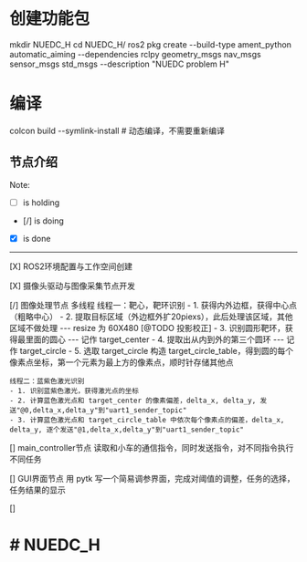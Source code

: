 # 创建功能包
mkdir NUEDC_H
cd NUEDC_H/
ros2 pkg create --build-type ament_python automatic_aiming \--dependencies rclpy geometry_msgs nav_msgs sensor_msgs std_msgs \--description "NUEDC problem H"

# 编译
colcon build --symlink-install # 动态编译，不需要重新编译

## 节点介绍
Note: 
- [ ] is holding
- [/] is doing
- [X] is done

---

[X] ROS2环境配置与工作空间创建

[X] 摄像头驱动与图像采集节点开发

[/] 图像处理节点 多线程
    线程一：靶心，靶环识别
    - 1. 获得内外边框，获得中心点（粗略中心）
    - 2. 提取目标区域（外边框外扩20piexs），此后处理该区域，其他区域不做处理 --- resize 为 60X480 [@TODO 投影校正]
    - 3. 识别圆形靶环，获得最里面的圆心 --- 记作 target_center
    - 4. 提取出从内到外的第三个圆环 --- 记作 target_circle
    - 5. 选取 target_circle 构造 target_circle_table，得到圆的每个像素点坐标，第一个元素为最上方的像素点，顺时针存储其他点

    线程二：蓝紫色激光识别
    - 1. 识别蓝紫色激光，获得激光点的坐标
    - 2. 计算蓝色激光点和 target_center 的像素偏差，delta_x, delta_y, 发送"@0,delta_x,delta_y"到"uart1_sender_topic"
    - 3. 计算蓝色激光点和 target_circle_table 中依次每个像素点的偏差，delta_x, delta_y, 逐个发送"@1,delta_x,delta_y"到"uart1_sender_topic"

[] main_controller节点
    读取和小车的通信指令，同时发送指令，对不同指令执行不同任务

[] GUI界面节点
    用 pytk 写一个简易调参界面，完成对阈值的调整，任务的选择，任务结果的显示

[]

# # NUEDC_H
